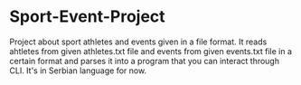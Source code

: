 # Sport-Event-Project
Project about sport athletes and events given in a file format. It reads ahtletes from given athletes.txt file and events from given events.txt file in a certain format and parses it into a program that you can interact through CLI. It's in Serbian language for now.
